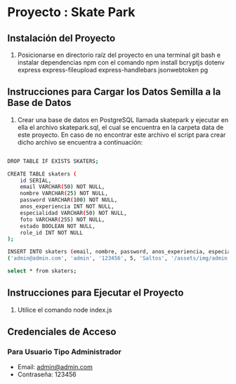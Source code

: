 # Proyecto : Skate Park

## Instalación del Proyecto

1. Posicionarse en directorio raíz del proyecto en una terminal git bash e instalar dependencias npm con el comando 
npm install bcryptjs dotenv express express-fileupload express-handlebars jsonwebtoken pg

## Instrucciones para Cargar los Datos Semilla a la Base de Datos

1. Crear una base de datos en PostgreSQL llamada skatepark y ejecutar en ella el archivo skatepark.sql, el cual se encuentra en la carpeta data de este proyecto. En caso de no encontrar este archivo el script para crear dicho archivo se encuentra a continuación: 

```bash

DROP TABLE IF EXISTS SKATERS;

CREATE TABLE skaters (
	id SERIAL,
	email VARCHAR(50) NOT NULL,
	nombre VARCHAR(25) NOT NULL,
	password VARCHAR(100) NOT NULL,
	anos_experiencia INT NOT NULL,
	especialidad VARCHAR(50) NOT NULL,
	foto VARCHAR(255) NOT NULL,
	estado BOOLEAN NOT NULL,
	role_id INT NOT NULL
);

INSERT INTO skaters (email, nombre, password, anos_experiencia, especialidad, foto, estado,role_id) VALUES
('admin@admin.com', 'admin', '123456', 5, 'Saltos', '/assets/img/admin.jpg', TRUE,1);

select * from skaters;

```

## Instrucciones para Ejecutar el Proyecto

1. Utilice el comando node index.js 

## Credenciales de Acceso

### Para Usuario Tipo Administrador

- Email: admin@admin.com
- Contraseña: 123456

